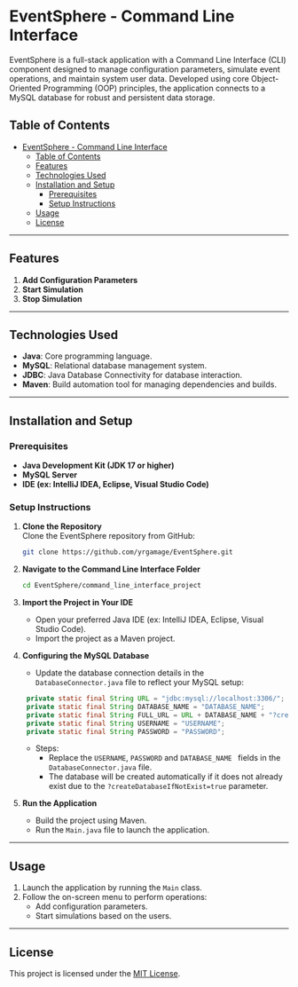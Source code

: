 # EventSphere - Command Line Interface


EventSphere is a full-stack application with a Command Line Interface (CLI) component designed to manage configuration parameters, simulate event operations, and maintain system user data. Developed using core Object-Oriented Programming (OOP) principles, the application connects to a MySQL database for robust and persistent data storage.

## Table of Contents
- [EventSphere - Command Line Interface](#eventsphere---command-line-interface)
  - [Table of Contents](#table-of-contents)
  - [Features](#features)
  - [Technologies Used](#technologies-used)
  - [Installation and Setup](#installation-and-setup)
    - [Prerequisites](#prerequisites)
    - [Setup Instructions](#setup-instructions)
  - [Usage](#usage)
  - [License](#license)

---

## Features

1. **Add Configuration Parameters**
2. **Start Simulation**
3. **Stop Simulation**
---

## Technologies Used

- **Java**: Core programming language.
- **MySQL**: Relational database management system.
- **JDBC**: Java Database Connectivity for database interaction.
- **Maven**: Build automation tool for managing dependencies and builds.

---

## Installation and Setup

### Prerequisites
- **Java Development Kit (JDK 17 or higher)**
- **MySQL Server**
- **IDE (ex: IntelliJ IDEA, Eclipse, Visual Studio Code)**

### Setup Instructions

1. **Clone the Repository**  
   Clone the EventSphere repository from GitHub:
   ```bash
   git clone https://github.com/yrgamage/EventSphere.git
   ```
2. **Navigate to the Command Line Interface Folder**
   ```bash
   cd EventSphere/command_line_interface_project
   ```
   
3. **Import the Project in Your IDE**
    - Open your preferred Java IDE (ex: IntelliJ IDEA, Eclipse, Visual Studio Code).
    - Import the project as a Maven project.


4. **Configuring the MySQL Database**
   - Update the database connection details in the `DatabaseConnector.java` file to reflect your MySQL setup:
   ```java
    private static final String URL = "jdbc:mysql://localhost:3306/";
    private static final String DATABASE_NAME = "DATABASE_NAME";
    private static final String FULL_URL = URL + DATABASE_NAME + "?createDatabaseIfNotExist=true";
    private static final String USERNAME = "USERNAME";
    private static final String PASSWORD = "PASSWORD";
   ```
    - Steps:
        - Replace the `USERNAME`, `PASSWORD` and `DATABASE_NAME ` fields in the `DatabaseConnector.java` file.
        - The database will be created automatically if it does not already exist due to the `?createDatabaseIfNotExist=true` parameter.


5. **Run the Application**
    - Build the project using Maven.
    - Run the `Main.java` file to launch the application.

---

## Usage

1. Launch the application by running the `Main` class.
2. Follow the on-screen menu to perform operations:
    - Add configuration parameters.
    - Start simulations based on the users.

---

## License

This project is licensed under the [MIT License](LICENSE).